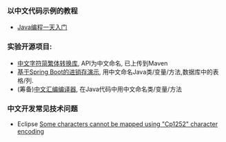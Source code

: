 ### 以中文代码示例的教程
- [Java编程一天入门](https://github.com/nobodxbodon/java_in_hours_chn)

### 实验开源项目:
- [中文字符简繁体转换库](https://github.com/nobodxbodon/zhconverter), API为中文命名, 已上传到Maven
- [基于Spring Boot的进销存演示](https://github.com/nobodxbodon/jinxiaocun), 用中文命名Java类/变量/方法,数据库中的表格/列.
- (筹备)[中文汇编编译器](https://git.oschina.net/zhishi/assembler-in-chinese-v0), 在Java代码中用中文命名类/变量/方法

### 中文开发常见技术问题
- Eclipse [Some characters cannot be mapped using "Cp1252" character encoding](http://stackoverflow.com/questions/3598117/unable-to-create-a-file-with-foreign-language-characters)

